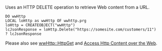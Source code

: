 ﻿Uses an HTTP DELETE operation to retrieve Web content from a URL.```foxproDO wwHttpLOCAL loHttp as wwHttp OF wwhttp.prgloHttp = CREATEOBJECT("wwHttp")lcJsonResponse = loHttp.Delete("https://somesite.com/customers/11")? lcJsonResponse```Please also see [wwHttp::HttpGet](VFPS://Topic/wwHTTP%3A%3AHTTPGet) and [Access Http Content over the Web](VFPS://Topic/Access%20HTTP%20content%20over%20the%20Web).